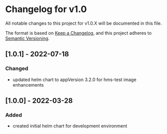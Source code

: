 # Changelog for v1.0

All notable changes to this project for v1.0.X will be documented in this file.

The format is based on [Keep a Changelog](https://keepachangelog.com/en/1.0.0/),
and this project adheres to [Semantic Versioning](https://semver.org/spec/v2.0.0.html).

## [1.0.1] - 2022-07-18

### Changed

- updated helm chart to appVersion 3.2.0 for hms-test image enhancements

## [1.0.0] - 2022-03-28

### Added

- created initial helm chart for development environment